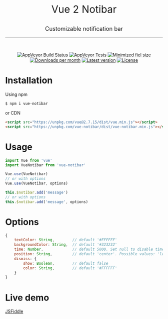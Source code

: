 <p align="center" style="font-size:32px">Vue 2 Notibar</p>
<p align="center" style="font-size:18px">Customizable notification bar</p>
<hr>
<br>

<p align="center">
	<a href="https://ci.appveyor.com/project/b-maslennikov/vue-notibar"><img alt="AppVeyor Build Status" src="https://img.shields.io/appveyor/build/b-maslennikov/vue-notibar/master?style=flat-square" /></a> 
	<a href="https://ci.appveyor.com/project/b-maslennikov/vue-notibar/build/tests"><img alt="AppVeyor Tests" src="https://img.shields.io/appveyor/tests/b-maslennikov/vue-notibar/master?style=flat-square" /></a>
	<a href="https://unpkg.com/vue-notibar/dist/vue-notibar.min.js"><img alt="Minimized fiel size" src="https://img.shields.io/github/size/b-maslennikov/vue-notibar/dist/vue-notibar.min.js?style=flat-square"></a>
	<a href="https://www.npmjs.com/package/vue-notibar"><img alt="Downloads per month" src="https://img.shields.io/npm/dm/vue-notibar?style=flat-square"></a>
	<a href="https://www.npmjs.com/package/vue-notibar"><img alt="Latest version" src="https://img.shields.io/npm/v/vue-notibar?style=flat-square"></a>
	<a href="https://www.npmjs.com/package/vue-notibar"><img alt="License" src="https://img.shields.io/npm/l/vue-notibar?style=flat-square"></a>
</p>

# Installation
Using npm
```shell
$ npm i vue-notibar
```

or CDN
```html
<script src="https://unpkg.com/vue@2.7.15/dist/vue.min.js"></script>
<script src="https://unpkg.com/vue-notibar/dist/vue-notibar.min.js"></script>
```

# Usage
```javascript
import Vue from 'vue'
import VueNotibar from 'vue-notibar'

Vue.use(VueNotibar)
// or with options
Vue.use(VueNotibar, options)

this.$notibar.add('message')
// or with options
this.$notibar.add('message', options)
```

# Options
```javascript
{
    textColor: String,        // default '#FFFFFF'
    backgroundColor: String,  // default '#323232'
    time: Number,             // default 5000. Set null to disable timeout
    position: String,         // default 'center'. Possible values: 'left', 'center', 'right'
    dismiss: {
        show: Boolean,        // default false
        color: String,        // default '#FFFFFF'
    }
}
```

# Live demo
<a href="https://jsfiddle.net/tattdogg/gmnfqz98/" target="_blank">JSFiddle</a>